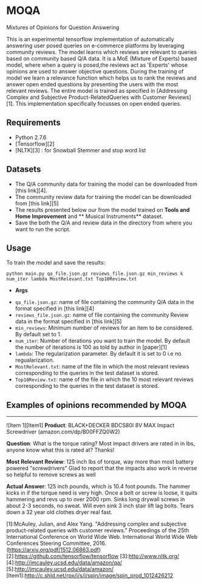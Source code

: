 # MOQA
Mixtures of Opinions for Question Answering

This is an experimental tensorflow implementation of automatically answering user posed queries on e-commerce platforms by leveraging community reviews. The model learns which reviews are relevant to queries based on community based Q/A data. It is a MoE (Mixture of Experts) based model, where when a query is posed,the reviews act as 'Experts' whose opinions are used to answer objective questions. During the training of model we learn a relevance function which helps us to rank the reviews and answer open ended questions by presenting the users with the most relevant reviews. The entire model is trained as specified in [Addressing Complex and Subjective Product-RelatedQueries with Customer Reviews][1]. This implementation specifically focusses on open ended queries.

## Requirements

- Python 2.7.6
- [Tensorflow][2]
- [NLTK][3] : for Snowball Stemmer and stop word list

## Datasets

- The Q/A community data for training the model can be downloaded from [this link][4].
- The community review data for training the model can be downloaded from [this link][5]
- The results presented below our from the model trained on **Tools and Home Improvement** and **
Musical Instruments** dataset.
- Save the both the Q/A and review data in the directory from where you want to run the script.

## Usage

To train the model and save the results:
```
python main.py qa_file.json.gz reviews_file.json.gz min_reviews k num_iter lambda MostRelevant.txt Top10Review.txt

```
* **Args**
- `qa_file.json.gz`: name of file containing the community Q/A data in the format specified in [this link][4]
- `reviews_file.json.gz`: name of file containing the community Review data in the format specified in [this link][5]
- `min_reviews`: Minimum number of reviews for an item to be considered. By default set to 1.
- `num_iter`: Number of iterations you want to train the model. By default the number of iterations is 100 as told by author in [paper][1]
- `lambda`: The regularization parameter. By default it is set to 0 i.e no regualarization.
- `MostRelevant.txt`: name of the file in which the most relevant reviews corresponding to the queries in the test dataset is stored.
- `Top10Review.txt`: name of the file in which the 10 most relevant reviews corresponding to the queries in the test dataset is stored.

##  Examples of opinions recommended by MOQA

---------------------------------------------------------------------------------
![Item 1][Item1]
**Product**: BLACK+DECKER BDCS80I 8V MAX Impact Screwdriver (amazon.com/dp/B00FFZQ0W2)

**Question**: What is the torque rating? Most impact drivers are rated in in lbs, anyone know what this is rated at? Thanks!

**Most Relevant Review**: 125 inch lbs of torque, way more than most battery powered "screwdrivers" Glad to report that the impacts also work in reverse so helpful to remove screws as well

**Actual Answer**: 125 inch pounds, which is 10.4 foot pounds. The hammer kicks in if the torque need is very high. Once a bolt or screw is loose, it quits hammering and revs up to over 2000 rpm. Sinks long drywall screws in about 2-3 seconds, no sweat. Will even sink 3 inch stair lift lag bolts. Tears down a 32 year old clothes dryer real fast.

[1]:McAuley, Julian, and Alex Yang. "Addressing complex and subjective product-related queries with customer reviews." Proceedings of the 25th International Conference on World Wide Web. International World Wide Web Conferences Steering Committee, 2016.(https://arxiv.org/pdf/1512.06863.pdf)
[2]:https://github.com/tensorflow/tensorflow
[3]:http://www.nltk.org/
[4]:http://jmcauley.ucsd.edu/data/amazon/qa/
[5]:http://jmcauley.ucsd.edu/data/amazon/
[Item1]:http://c.shld.net/rpx/i/s/i/spin/image/spin_prod_1012426212
